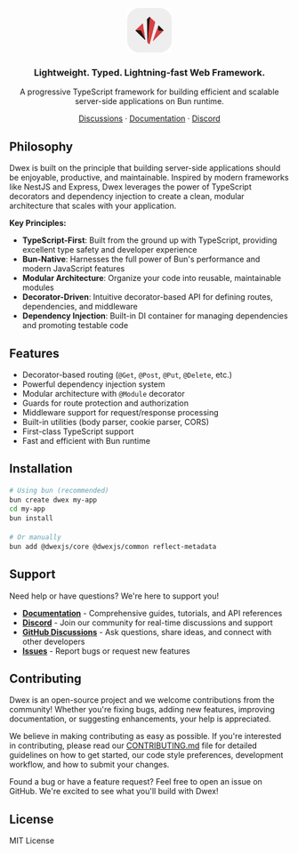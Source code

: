 <p align="center">
  <a href="https://github.com/dwexjs/dwex">
    <img src="./dwex.svg" width="80px" alt="Dwex Logo" />
  </a>
</p>

<h3 align="center">
  Lightweight. Typed. Lightning-fast Web Framework.
</h3>
<p align="center">
  A progressive TypeScript framework for building efficient and scalable server-side applications on Bun runtime.
</p>

<p align="center"><a href="https://github.com/dwexjs/dwex/discussions">Discussions</a> · <a href="https://dwex.dev/docs">Documentation</a> · <a href="https://discord.gg/3Jrma3xnTy">Discord</a></p>

## Philosophy

Dwex is built on the principle that building server-side applications should be enjoyable, productive, and maintainable. Inspired by modern frameworks like NestJS and Express, Dwex leverages the power of TypeScript decorators and dependency injection to create a clean, modular architecture that scales with your application.

**Key Principles:**

- **TypeScript-First**: Built from the ground up with TypeScript, providing excellent type safety and developer experience
- **Bun-Native**: Harnesses the full power of Bun's performance and modern JavaScript features
- **Modular Architecture**: Organize your code into reusable, maintainable modules
- **Decorator-Driven**: Intuitive decorator-based API for defining routes, dependencies, and middleware
- **Dependency Injection**: Built-in DI container for managing dependencies and promoting testable code

## Features

- Decorator-based routing (`@Get`, `@Post`, `@Put`, `@Delete`, etc.)
- Powerful dependency injection system
- Modular architecture with `@Module` decorator
- Guards for route protection and authorization
- Middleware support for request/response processing
- Built-in utilities (body parser, cookie parser, CORS)
- First-class TypeScript support
- Fast and efficient with Bun runtime

## Installation

```bash
# Using bun (recommended)
bun create dwex my-app
cd my-app
bun install

# Or manually
bun add @dwexjs/core @dwexjs/common reflect-metadata
```

## Support

Need help or have questions? We're here to support you!

- **[Documentation](https://dwex.dev/docs)** - Comprehensive guides, tutorials, and API references
- **[Discord](https://discord.gg/3Jrma3xnTy)** - Join our community for real-time discussions and support
- **[GitHub Discussions](https://github.com/dwexjs/dwex/discussions)** - Ask questions, share ideas, and connect with other developers
- **[Issues](https://github.com/dwexjs/dwex/issues)** - Report bugs or request new features

## Contributing

Dwex is an open-source project and we welcome contributions from the community! Whether you're fixing bugs, adding new features, improving documentation, or suggesting enhancements, your help is appreciated.

We believe in making contributing as easy as possible. If you're interested in contributing, please read our [CONTRIBUTING.md](CONTRIBUTING.md) file for detailed guidelines on how to get started, our code style preferences, development workflow, and how to submit your changes.

Found a bug or have a feature request? Feel free to open an issue on GitHub. We're excited to see what you'll build with Dwex!

## License

MIT License
